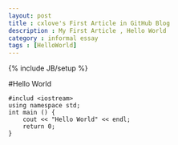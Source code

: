 ```yaml
---
layout: post
title : cxlove's First Article in GitHub Blog
description : My First Article , Hello World
category : informal essay
tags : [HelloWorld]
---
```

{% include JB/setup %}

#Hello World

    #includ <iostream>
    using namespace std;
    int main () {
    	cout << "Hello World" << endl;
    	return 0;
    }

